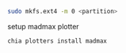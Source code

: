 ```sh
sudo mkfs.ext4 -m 0 <partition>
```

setup madmax plotter

```sh
chia plotters install madmax
```
